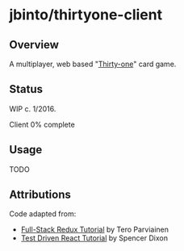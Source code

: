 # jbinto/thirtyone-client

## Overview

A multiplayer, web based "[Thirty-one](https://en.wikipedia.org/wiki/Thirty-one_\(card_game\))" card game.

## Status

WIP c. 1/2016.

Client 0% complete

## Usage

TODO

## Attributions

Code adapted from:

* [Full-Stack Redux Tutorial](http://teropa.info/blog/2015/09/10/full-stack-redux-tutorial.html) by Tero Parviainen
* [Test Driven React Tutorial](http://spencerdixon.com/blog/test-driven-react-tutorial.html) by Spencer Dixon
